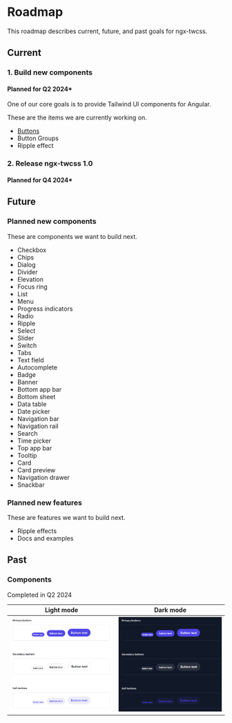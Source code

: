 # Roadmap

This roadmap describes current, future, and past goals for ngx-twcss.

## Current

### 1. Build new components

#### Planned for Q2 2024*

One of our core goals is to provide Tailwind UI components for Angular.

These are the items we are currently working on.

* [Buttons](components/buttons.md)
* Button Groups
* Ripple effect

### 2. Release ngx-twcss 1.0

#### Planned for Q4 2024*

## Future

### Planned new components

These are components we want to build next.

* Checkbox
* Chips
* Dialog
* Divider
* Elevation
* Focus ring
* List
* Menu
* Progress indicators
* Radio
* Ripple
* Select
* Slider
* Switch
* Tabs
* Text field
* Autocomplete
* Badge
* Banner
* Bottom app bar
* Bottom sheet
* Data table
* Date picker
* Navigation bar
* Navigation rail
* Search
* Time picker
* Top app bar
* Tooltip
* Card
* Card preview
* Navigation drawer
* Snackbar

### Planned new features

These are features we want to build next.

* Ripple effects
* Docs and examples

## Past

### Components

Completed in Q2 2024

Light mode | Dark mode
---------- | ---------
!["Buttons on light mode"](components/images/buttons/buttons.png) | !["Buttons on dark mode"](components/images/buttons/buttons-dark.png)
